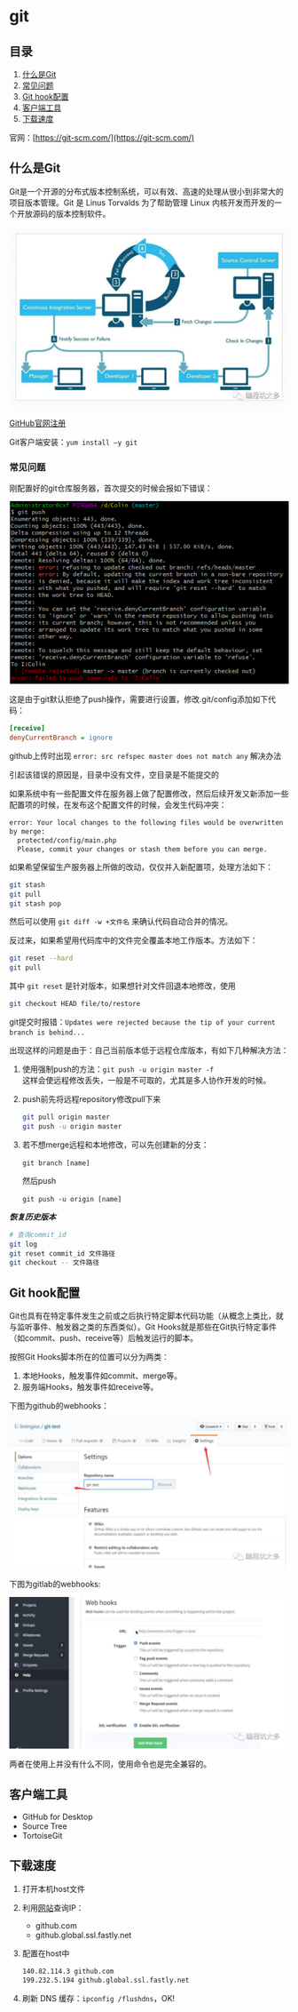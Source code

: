 # git

## 目录

1. [什么是Git](#什么是Git)
2. [常见问题](#常见问题)
3. [Git&nbsp;hook配置](#Git&nbsp;hook配置)
4. [客户端工具](#客户端工具)
5. [下载速度](#下载速度)

官网：[https://git-scm.com/](https://git-scm.com/)

## 什么是Git

Git是一个开源的分布式版本控制系统，可以有效、高速的处理从很小到非常大的项目版本管理。Git 是 Linus Torvalds 为了帮助管理 Linux 内核开发而开发的一个开放源码的版本控制软件。

![x](./Resource/1.png)

[GitHub官网注册](#https://github.com/)

Git客户端安装：`yum install –y git`

### 常见问题

刚配置好的git仓库服务器，首次提交的时候会报如下错误：

![x](./Resource/2.png)

这是由于git默认拒绝了push操作，需要进行设置，修改.git/config添加如下代码：

```ini
[receive]
denyCurrentBranch = ignore
```

github上传时出现 `error: src refspec master does not match any` 解决办法

引起该错误的原因是，目录中没有文件，空目录是不能提交的

如果系统中有一些配置文件在服务器上做了配置修改，然后后续开发又新添加一些配置项的时候，在发布这个配置文件的时候，会发生代码冲突：

```shell
error: Your local changes to the following files would be overwritten by merge:
  protected/config/main.php
  Please, commit your changes or stash them before you can merge.
```

如果希望保留生产服务器上所做的改动，仅仅并入新配置项，处理方法如下：

```sh
git stash
git pull
git stash pop
```

然后可以使用 `git diff -w +文件名` 来确认代码自动合并的情况。

反过来，如果希望用代码库中的文件完全覆盖本地工作版本。方法如下：

```sh
git reset --hard
git pull
```

其中 `git reset` 是针对版本，如果想针对文件回退本地修改，使用

```sh
git checkout HEAD file/to/restore
```

git提交时报错：`Updates were rejected because the tip of your current branch is behind...`

出现这样的问题是由于：自己当前版本低于远程仓库版本，有如下几种解决方法：

1. 使用强制push的方法：`git push -u origin master -f`  
  这样会使远程修改丢失，一般是不可取的，尤其是多人协作开发的时候。
2. push前先将远程repository修改pull下来
  
   ```sh
   git pull origin master
   git push -u origin master
   ```

3. 若不想merge远程和本地修改，可以先创建新的分支：

   `git branch [name]`

   然后push
  
   `git push -u origin [name]`

***恢复历史版本***

```sh
# 查询commit_id
git log
git reset commit_id 文件路径
git checkout -- 文件路径
```

## Git&nbsp;hook配置

Git也具有在特定事件发生之前或之后执行特定脚本代码功能（从概念上类比，就与监听事件、触发器之类的东西类似）。Git Hooks就是那些在Git执行特定事件（如commit、push、receive等）后触发运行的脚本。

按照Git Hooks脚本所在的位置可以分为两类：

1. 本地Hooks，触发事件如commit、merge等。
2. 服务端Hooks，触发事件如receive等。

下图为github的webhooks：

![x](./Resource/3.png)

下图为gitlab的webhooks:

![x](./Resource/4.png)

两者在使用上并没有什么不同，使用命令也是完全兼容的。

## 客户端工具

- GitHub for Desktop
- Source Tree
- TortoiseGit

## 下载速度

1. 打开本机host文件

2. 利用[网站](https://www.ipaddress.com/)查询IP：
   - github.com
   - github.global.ssl.fastly.net

3. 配置在host中

   ```sh
   140.82.114.3 github.com
   199.232.5.194 github.global.ssl.fastly.net
   ```

4. 刷新 DNS 缓存：`ipconfig /flushdns`，OK!
